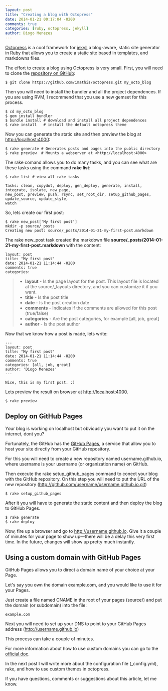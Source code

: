 ```yaml
---
layout: post
title: "Creating a blog with Octopress"
date: 2014-01-21 00:17:04 -0200
comments: true
categories: [ruby, octopress, jekyll]
author: Diogo Menezes
---
```


[Octopress](http://octopress.org/) is a cool framework for [jekyll](https://github.com/jekyll/jekyll)
a blog-aware, static site generator in [Ruby](https://www.ruby-lang.org/pt/) that allows you to create a static site based in templates, and markdowns files.

The effort to create a blog using Octopress is very small. First, you will need to clone the [repository on GitHub](https://github.com/imathis/octopress):

```
$ git clone https://github.com/imathis/octopress.git my_octo_blog
```

Then you will need to install the bundler and all the project dependences. If you are using RVM, I recommend that you use a new gemset for this process.

```
$ cd my_octo_blog
$ gem install bundler
$ bundle install # download and install all project dependences
$ rake install   # install the default octopress theme
```

Now you can generate the static site and then preview the blog at <http://localhost:4000>:

```
$ rake generate # Generates posts and pages into the public directory
$ rake preview  # Mounts a webserver at <http://localhost:4000>
```

The rake comand allows you to do many tasks, and you can see what are these tasks using the command **rake list**:

```
$ rake list # view all rake tasks

Tasks: clean, copydot, deploy, gen_deploy, generate, install, integrate, isolate, new_page, 
new_post, preview, push, rsync, set_root_dir, setup_github_pages, update_source, update_style, 
watch
```

So, lets create our first post:

```
$ rake new_post['My first post']
mkdir -p source/_posts
Creating new post: source/_posts/2014-01-21-my-first-post.markdown
```

The rake new_post task created the markdown file **source/_posts/2014-01-21-my-first-post.markdown** with the content:

```
layout: post
title: "My first post"
date: 2014-01-21 11:14:44 -0200
comments: true
categories:
```

>* **layout**   - Is the page layout for the post. This layout file is located at the source/_layouts directory, and you can customize it if you want.
>* **title**    - Is the post title
>* **date**     - Is the post creation date
>* **comments** - Indicates if the comments are allowed for this post (true/false)
>* **categories** - Are the post categories, for example [all, job, great]
>* **author** - Is the post author


Now that we know how a post is made, lets write:

```
---
layout: post
title: "My first post"
date: 2014-01-21 11:14:44 -0200
comments: true
categories: [all, job, great]
author: 'Diogo Menezes'
---

Nice, this is my first post. :)

```

Lets preview the result on browser at <http://localhost:4000>.

```
$ rake preview
```

## Deploy on GitHub Pages

Your blog is working on localhost but obviously you want to put it on the internet, dont you?

Fortunately, the GitHub has the [GitHub Pages](http://pages.github.com/), a service that allow you to host your site directly from your GitHub repository.

For this you will need to create a new repository named username.github.io, where username is your username (or organization name) on GitHub.

Then execute the rake setup_github_pages command to conect your blog with the GitHub repository. On this step you will need to put the URL of the new repository (http://github.com/username/username.github.io.git)

```
$ rake setup_github_pages
```

After it you will have to generate the static content and then deploy the blog to GitHub Pages.

```
$ rake generate
$ rake deploy
```

Now, fire up a browser and go to <http://username.github.io>. Give it a couple of minutes for your page to show up—there will be a delay this very first time. In the future, changes will show up pretty much instantly.

## Using a custom domain  with GitHub Pages

GitHub Pages allows you to direct a domain name of your choice at your Page.

Let's say you own the domain example.com, and you would like to use it for your Pages. 

Just create a file named CNAME in the root of your pages (source/) and put the domain (or subdomain) into the file:

```
example.com
```

Next you will need to set up your DNS to point to your GitHub Pages address (<http://username.github.io>)

This process can take a couple of minutes. 

For more information about how to use custom domains you can go to the [official doc](https://help.github.com/articles/setting-up-a-custom-domain-with-pages).

In the next post I will write more about the configuration file (_config.yml), rake, and how to use custom themes in octopress.

If you have questions, comments or suggestions about this article, let me know.